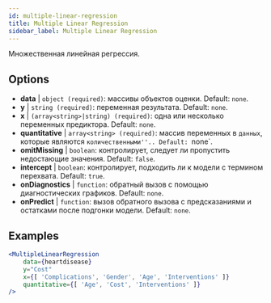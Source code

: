 ```yaml
---
id: multiple-linear-regression
title: Multiple Linear Regression
sidebar_label: Multiple Linear Regression
---
```


Множественная линейная регрессия.

## Options

* __data__ | `object (required)`: массивы объектов оценки. Default: `none`.
* __y__ | `string (required)`: переменная результата. Default: `none`.
* __x__ | `(array<string>|string) (required)`: одна или несколько переменных предиктора. Default: `none`.
* __quantitative__ | `array<string> (required)`: массив переменных в `данных`, которые являются `количественными''.. Default: `none`.
* __omitMissing__ | `boolean`: контролирует, следует ли пропустить недостающие значения. Default: `false`.
* __intercept__ | `boolean`: контролирует, подходить ли к модели с термином перехвата. Default: `true`.
* __onDiagnostics__ | `function`: обратный вызов с помощью диагностических графиков. Default: `none`.
* __onPredict__ | `function`: вызов обратного вызова с предсказаниями и остатками после подгонки модели. Default: `none`.


## Examples

```jsx live
<MultipleLinearRegression 
    data={heartdisease} 
    y="Cost"
    x={[ 'Complications', 'Gender', 'Age', 'Interventions' ]}
    quantitative={[ 'Age', 'Cost', 'Interventions' ]}
/>
```

